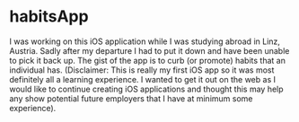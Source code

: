 # habitsApp
I was working on this iOS application while I was studying abroad in Linz, Austria. Sadly after my departure I had to put it down and have been unable to pick it back up. The gist of the app is to curb (or promote) habits that an individual has.  (Disclaimer: This is really my first iOS app so it was most definitely all a learning experience. I wanted to get it out on the web as I would like to continue creating iOS applications and thought this may help any show potential future employers that I have at minimum some experience). 
